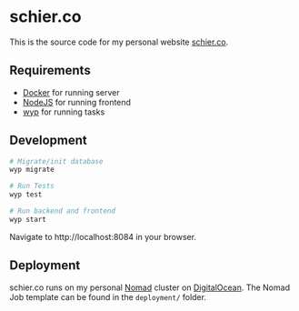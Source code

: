 # schier.co

This is the source code for my personal website [schier.co](https://schier.co).

## Requirements

- [Docker](https://www.docker.com) for running server
- [NodeJS](https://nodejs.org/en/) for running frontend
- [wyp](https://github.com/gschier/will-you-please) for running tasks

## Development

```bash
# Migrate/init database
wyp migrate

# Run Tests
wyp test

# Run backend and frontend
wyp start
```

Navigate to http://localhost:8084 in your browser.

## Deployment

schier.co runs on my personal [Nomad](https://nomadproject.io) cluster on 
[DigitalOcean](https://www.digitalocean.com). The Nomad Job template can be found in
the `deployment/` folder.
